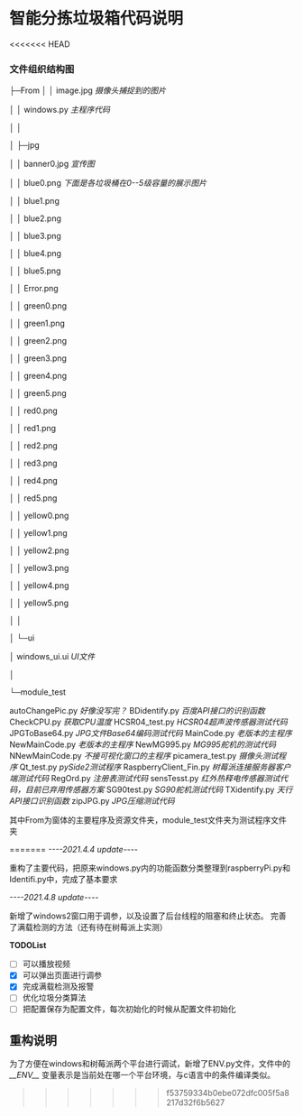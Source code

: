 # 智能分拣垃圾箱代码说明

<<<<<<< HEAD
### 文件组织结构图

├─From
│  │  image.jpg		*摄像头捕捉到的图片*

│  │  windows.py		*主程序代码*

│  │  

│  ├─jpg

│  │      banner0.jpg		*宣传图*

│  │      blue0.png			*下面是各垃圾桶在0--5级容量的展示图片*

│  │      blue1.png

│  │      blue2.png

│  │      blue3.png

│  │      blue4.png

│  │      blue5.png

│  │      Error.png

│  │      green0.png

│  │      green1.png

│  │      green2.png

│  │      green3.png

│  │      green4.png

│  │      green5.png

│  │      red0.png

│  │      red1.png

│  │      red2.png

│  │      red3.png

│  │      red4.png

│  │      red5.png

│  │      yellow0.png

│  │      yellow1.png

│  │      yellow2.png

│  │      yellow3.png

│  │      yellow4.png

│  │      yellow5.png

│  │      

│  └─ui

│          windows_ui.ui		*UI文件*

│          

└─module_test

autoChangePic.py		*好像没写完？*
        BDidentify.py			*百度API接口的识别函数*
        CheckCPU.py			*获取CPU温度*
        HCSR04_test.py		*HCSR04超声波传感器测试代码*
        JPGToBase64.py		*JPG文件Base64编码测试代码*
        MainCode.py			*老版本的主程序*
        NewMainCode.py		*老版本的主程序*
        NewMG995.py		*MG995舵机的测试代码*
        NNewMainCode.py		*不接可视化窗口的主程序*
        picamera_test.py		*摄像头测试程序*
        Qt_test.py			*pySide2测试程序*
        RaspberryClient_Fin.py	*树莓派连接服务器客户端测试代码*
        RegOrd.py			*注册表测试代码*
        sensTesst.py			*红外热释电传感器测试代码，目前已弃用传感器方案*
        SG90test.py			*SG90舵机测试代码*
        TXidentify.py			*天行API接口识别函数*
        zipJPG.py			*JPG压缩测试代码*
        

其中From为窗体的主要程序及资源文件夹，module_test文件夹为测试程序文件夹

=======
*----2021.4.4 update----*

重构了主要代码，把原来windows.py内的功能函数分类整理到raspberryPi.py和Identifi.py中，完成了基本要求

*----2021.4.8 update----*

新增了windows2窗口用于调参，以及设置了后台线程的阻塞和终止状态。
完善了满载检测的方法（还有待在树莓派上实测）

**TODOList**

- [ ] 可以播放视频
- [x] 可以弹出页面进行调参
- [x] 完成满载检测及报警
- [ ] 优化垃圾分类算法
- [ ] 把配置保存为配置文件，每次初始化的时候从配置文件初始化

## 重构说明

为了方便在windows和树莓派两个平台进行调试，新增了ENV.py文件，文件中的 *\_\_ENV\_\_* 变量表示是当前处在哪一个平台环境，与c语言中的条件编译类似。
>>>>>>> f53759334b0ebe072dfc005f5a8217d32f6b5627


